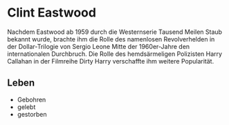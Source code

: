 # Clint Eastwood
Nachdem Eastwood ab 1959 durch die Westernserie Tausend Meilen Staub bekannt wurde,
brachte ihm die Rolle des namenlosen Revolverhelden in der Dollar-Trilogie von Sergio Leone Mitte der 1960er-Jahre den internationalen Durchbruch. 
Die Rolle des hemdsärmeligen Polizisten Harry Callahan in der Filmreihe Dirty Harry verschaffte ihm weitere Popularität. 

## Leben
* Gebohren
* gelebt
* gestorben